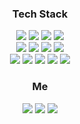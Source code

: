 <!--![header](https://capsule-render.vercel.app/api?type=waving&color=000000&section=header&height=200)-->
<h3 align="center">Tech Stack</h3>
<div align="center">
<img src="https://img.shields.io/badge/Java-000000?style=flat-square&logo=java&logoColor=white">
<img src="https://img.shields.io/badge/Oracle-000000?style=flat-square&logo=Oracle&logoColor=white">
<img src="https://img.shields.io/badge/MySQL-000000?style=flat-square&logo=MySQL&logoColor=white">
<img src="https://img.shields.io/badge/spring-000000?style=flat-square&logo=spring&logoColor=white"><br>
<img src="https://img.shields.io/badge/JavaScript-000000?style=flat-square&logo=JavaScript&logoColor=white">
<img src="https://img.shields.io/badge/jquery-000000?style=flat-square&logo=jquery&logoColor=white">
<img src="https://img.shields.io/badge/html5-000000?style=flat-square&logo=html5&logoColor=white">
<img src="https://img.shields.io/badge/css3-000000?style=flat-square&logo=css3&logoColor=white"><br>
<img src="https://img.shields.io/badge/docker-000000?style=flat-square&logo=docker&logoColor=white">
<img src="https://img.shields.io/badge/kubernetes-000000?style=flat-square&logo=kubernetes&logoColor=white">
<img src="https://img.shields.io/badge/kibana-000000?style=flat-square&logo=kibana&logoColor=white">
<img src="https://img.shields.io/badge/gitlab-000000?style=flat-square&logo=gitlab&logoColor=white">
<img src="https://img.shields.io/badge/slack-000000?style=flat-square&logo=slack&logoColor=white">
</div>

<!-- 움직이는 글자 
[![Typing SVG](https://readme-typing-svg.herokuapp.com/?color=f0f6fc&lines=Hello+World🐯🤖&font=Redressed&size=40)](https://git.io/typing-svg) -->


<h3 align="center">Me</h3>

<div align="center">
<a href="https://ssxxyxxn.github.io" target="_blank"><img src="https://img.shields.io/badge/githubpages-000000?style=flat-square&logo=Blog&logoColor=white"></a>
<a href="https://www.instagram.com/ssxxyxxn" target="_blank"><img src="https://img.shields.io/badge/instagram-000000?style=flat-square&logo=Instagram&logoColor=white"></a>
<a href="mailto:hansy9509@gmail.com"><img src="https://img.shields.io/badge/gmail-000000?style=flat-square&logo=gmail&logoColor=white&link=mailto:hansy9509@gmail.com"/></a>
</div>
 

<!--<a href="https://ssxxyxxn.github.io" target="_blank"><img src="https://img.shields.io/badge/notion-000000?style=flat-square&logo=notion&logoColor=white"></a>-->

<!--[![Hits](https://hits.seeyoufarm.com/api/count/incr/badge.svg?url=https%3A%2F%2Fgithub.com%2Fssxxyxxn&count_bg=%2379C83D&title_bg=%23555555&icon=&icon_color=%23E7E7E7&title=hits&edge_flat=false)](https://hits.seeyoufarm.com)
![ssxxyxxn's GitHub stats](https://github-readme-stats.vercel.app/api?username=ssxxyxxn&show_icons=true&theme=shadow_red)-->

<!--![header](https://capsule-render.vercel.app/api?type=rect&color=E93223&section=footer&height=95&text=Ssxxyxxn&&animation=twinkling&fontColor=FFFFFF&fontSize=70&fontAlignY=10&rotate=9)-->

  
